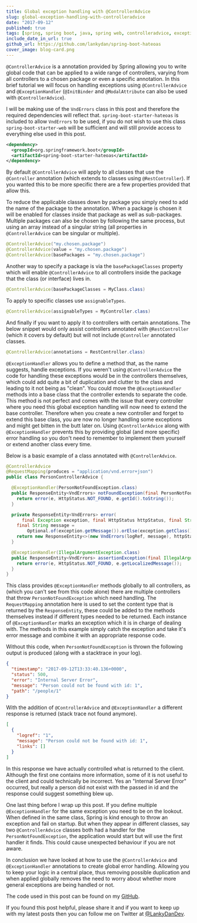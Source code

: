```yaml
---
title: Global exception handling with @ControllerAdvice
slug: global-exception-handling-with-controlleradvice
date: "2017-09-12"
published: true
tags: [spring, spring boot, java, spring web, controlleradvice, exception handling, spring hateoas, hateoas]
include_date_in_url: true
github_url: https://github.com/lankydan/spring-boot-hateoas
cover_image: blog-card.png
---
```


`@ControllerAdvice` is a annotation provided by Spring allowing you to write global code that can be applied to a wide range of controllers, varying from all controllers to a chosen package or even a specific annotation. In this brief tutorial we will focus on handling exceptions using `@ControllerAdvice` and `@ExceptionHandler` (`@InitBinder` and `@ModalAttribute` can also be used with `@ControllerAdvice`).

I will be making use of the `VndErrors` class in this post and therefore the required dependencies will reflect that. `spring-boot-starter-hateoas` is included to allow `VndErrors` to be used, if you do not wish to use this class `spring-boot-starter-web` will be sufficient and will still provide access to everything else used in this post.

```xml
<dependency>
  <groupId>org.springframework.boot</groupId>
  <artifactId>spring-boot-starter-hateoas</artifactId>
</dependency>
```

By default `@ControllerAdvice` will apply to all classes that use the `@Controller` annotation (which extends to classes using `@RestController`). If you wanted this to be more specific there are a few properties provided that allow this.

To reduce the applicable classes down by package you simply need to add the name of the package to the annotation. When a package is chosen it will be enabled for classes inside that package as well as sub-packages. Multiple packages can also be chosen by following the same process, but using an array instead of a singular string (all properties in `@ControllerAdvice` can be singular or multiple).

```java
@ControllerAdvice("my.chosen.package")
@ControllerAdvice(value = "my.chosen.package")
@ControllerAdvice(basePackages = "my.chosen.package")
```

Another way to specify a package is via the `basePackageClasses` property which will enable `@ControllerAdvice` to all controllers inside the package that the class (or interface) lives in.

```java
@ControllerAdvice(basePackageClasses = MyClass.class)
```

To apply to specific classes use `assignableTypes`.

```java
@ControllerAdvice(assignableTypes = MyController.class)
```

And finally if you want to apply it to controllers with certain annotations. The below snippet would only assist controllers annotated with `@RestController` (which it covers by default) but will not include `@Controller` annotated classes.

```java
@ControllerAdvice(annotations = RestController.class)
```

`@ExceptionHandler` allows you to define a method that, as the name suggests, handle exceptions. If you weren't using `@ControllerAdvice` the code for handling these exceptions would be in the controllers themselves, which could add quite a bit of duplication and clutter to the class and leading to it not being as "clean". You could move the `@ExceptionHandler` methods into a base class that the controller extends to separate the code. This method is not perfect and comes with the issue that every controller where you need this global exception handling will now need to extend the base controller. Therefore when you create a new controller and forget to extend this base class, you are now no longer handling some exceptions and might get bitten in the butt later on. Using `@ControllerAdvice` along with `@ExceptionHandler` prevents this by providing global (and more specific) error handling so you don't need to remember to implement them yourself or extend another class every time.

Below is a basic example of a class annotated with `@ControllerAdvice`.

```java
@ControllerAdvice
@RequestMapping(produces = "application/vnd.error+json")
public class PersonControllerAdvice {

  @ExceptionHandler(PersonNotFoundException.class)
  public ResponseEntity<VndErrors> notFoundException(final PersonNotFoundException e) {
    return error(e, HttpStatus.NOT_FOUND, e.getId().toString());
  }

  private ResponseEntity<VndErrors> error(
      final Exception exception, final HttpStatus httpStatus, final String logRef) {
    final String message =
        Optional.of(exception.getMessage()).orElse(exception.getClass().getSimpleName());
    return new ResponseEntity<>(new VndErrors(logRef, message), httpStatus);
  }

  @ExceptionHandler(IllegalArgumentException.class)
  public ResponseEntity<VndErrors> assertionException(final IllegalArgumentException e) {
    return error(e, HttpStatus.NOT_FOUND, e.getLocalizedMessage());
  }
}
```

This class provides `@ExceptionHandler` methods globally to all controllers, as (which you can't see from this code alone) there are multiple controllers that throw `PersonNotFoundException` which need handling. The `RequestMapping` annotation here is used to set the content type that is returned by the `ResponseEntity`, these could be added to the methods themselves instead if different types needed to be returned. Each instance of `@ExceptionHandler` marks an exception which it is in charge of dealing with. The methods in this example simply catch the exception and take it's error message and combine it with an appropriate response code.

Without this code, when `PersonNotFoundException` is thrown the following output is produced (along with a stacktrace in your log).

```json
{
  "timestamp": "2017-09-12T13:33:40.136+0000",
  "status": 500,
  "error": "Internal Server Error",
  "message": "Person could not be found with id: 1",
  "path": "/people/1"
}
```

With the addition of `@ControllerAdvice` and `@ExceptionHandler` a different response is returned (stack trace not found anymore).

```json
[
  {
    "logref": "1",
    "message": "Person could not be found with id: 1",
    "links": []
  }
]
```

In this response we have actually controlled what is returned to the client. Although the first one contains more information, some of it is not useful to the client and could technically be incorrect. Yes an "Internal Server Error" occurred, but really a person did not exist with the passed in id and the response could suggest something blew up.

One last thing before I wrap up this post. If you define multiple `@ExceptionHandler` for the same exception you need to be on the lookout. When defined in the same class, Spring is kind enough to throw an exception and fail on startup. But when they appear in different classes, say two `@ControllerAdvice` classes both had a handler for the `PersonNotFoundException`, the application would start but will use the first handler it finds. This could cause unexpected behaviour if you are not aware.

In conclusion we have looked at how to use the `@ControllerAdvice` and `@ExceptionHandler` annotations to create global error handling. Allowing you to keep your logic in a central place, thus removing possible duplication and when applied globally removes the need to worry about whether more general exceptions are being handled or not.

The code used in this post can be found on my [GitHub](https://github.com/lankydan/spring-boot-hateoas).

If you found this post helpful, please share it and if you want to keep up with my latest posts then you can follow me on Twitter at [@LankyDanDev](https://twitter.com/LankyDanDev).